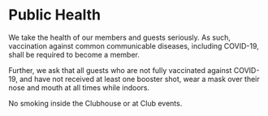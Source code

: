# Public Health

We take the health of our members and guests seriously. As such, vaccination against common communicable diseases, including COVID-19, shall be required to become a member.

Further, we ask that all guests who are not fully vaccinated against COVID-19, and have not received at least one booster shot, wear a mask over their nose and mouth at all times while indoors.

No smoking inside the Clubhouse or at Club events.
